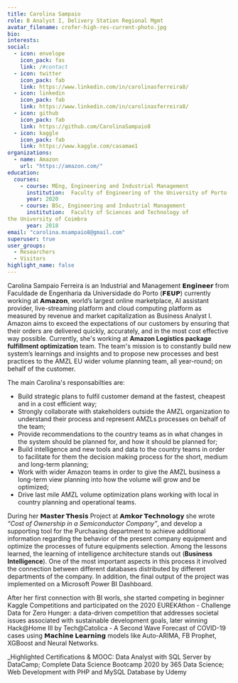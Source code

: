 ```yaml
---
title: Carolina Sampaio
role: B Analyst I, Delivery Station Regional Mgmt
avatar_filename: crofer-high-res-current-photo.jpg
bio:
interests:
social:
  - icon: envelope
    icon_pack: fas
    link: /#contact
  - icon: twitter
    icon_pack: fab
    link: https://www.linkedin.com/in/carolinasferreira8/
  - icon: linkedin
    icon_pack: fab
    link: https://www.linkedin.com/in/carolinasferreira8/
  - icon: github
    icon_pack: fab
    link: https://github.com/CarolinaSampaio8
  - icon: kaggle
    icon_pack: fab
    link: https://www.kaggle.com/casamae1
organizations:
  - name: Amazon
    url: "https://amazon.com/"
education:
  courses:
    - course: MEng, Engineering and Industrial Management 
      institution:  Faculty of Engineering of the University of Porto
      year: 2020
    - course: BSc, Engineering and Industrial Management
      institution:  Faculty of Sciences and Technology of
the University of Coimbra
      year: 2018
email: "carolina.msampaio8@gmail.com"
superuser: true
user_groups:
  - Researchers
  - Visitors
highlight_name: false
---
```

Carolina Sampaio Ferreira is an Industrial and Management 𝗘𝗻𝗴𝗶𝗻𝗲𝗲𝗿 from Faculdade de Engenharia da Universidade do Porto (𝗙𝗘𝗨𝗣) currently working at 𝗔𝗺𝗮𝘇𝗼𝗻,  world’s largest online marketplace, AI assistant provider, live-streaming platform and cloud computing platform as measured by revenue and market capitalization as Business Analyst I.
Amazon aims to exceed the expectations of our customers by ensuring that their orders are delivered quickly, accurately, and in the most cost effective way possible. 
Currently, she's working at  **Amazon Logistics package fulfillment optimization** team. The team's mission is to constantly build new system’s learnings and insights and to propose new processes and best practices to the AMZL EU wider volume planning team, all year-round; on behalf of the customer. 

The main Carolina's responsabilties are:
  - Build strategic plans to fulfil customer demand at the fastest, cheapest and in a cost efficient way; 
  - Strongly collaborate with stakeholders outside the AMZL organization to understand their process and represent AMZLs processes on behalf of the team; 
  - Provide recommendations to the country teams as in what changes in the system should be planned for, and how it should be planned for; 
  - Build intelligence and new tools and data to the country teams in order to facilitate for them the decision making process for the short, medium and long-term planning;
  - Work with wider Amazon teams in order to give the AMZL business a long-term view planning into how the volume will grow and be optimized; 
  - Drive last mile AMZL volume optimization plans working with local in country planning and operational teams.

During her **𝗠𝗮𝘀𝘁𝗲𝗿 𝗧𝗵𝗲𝘀𝗶𝘀** Project at **𝗔𝗺𝗸𝗼𝗿 𝗧𝗲𝗰𝗵𝗻𝗼𝗹𝗼𝗴𝘆** she wrote  _“Cost of Ownership in a Semiconductor Company”_, and develop a supporting tool for the Purchasing department to achieve additional information regarding the behavior of the present company equipment and optimize the processes of future equipments selection. Among the lessons learned, the learning of intelligence architecture stands out (**Business Intelligence**). One of the most important aspects in this process it involved the connection between different databases distributed by different departments of the company. In addition, the final output of the project was implemented on a Microsoft Power BI Dashboard.

After her first connection with BI worls, she started competing in beginner Kaggle Competitions and participated on the 2020 EUREKAthon - Challenge Data for Zero Hunger: a data-driven competition that addresses societal issues associated with sustainable development goals, later winning Hack@Home III by Tech@Catolica - A Second Wave Forecast of COVID-19 cases using **𝗠𝗮𝗰𝗵𝗶𝗻𝗲 𝗟𝗲𝗮𝗿𝗻𝗶𝗻𝗴** models like Auto-ARIMA, FB Prophet, XGBoost and Neural Networks.


_Highlighted Certifications &  MOOC:  Data Analyst with SQL Server by DataCamp; Complete Data Science Bootcamp 2020 by 365 Data Science; Web Development with PHP and MySQL Database  by Udemy
